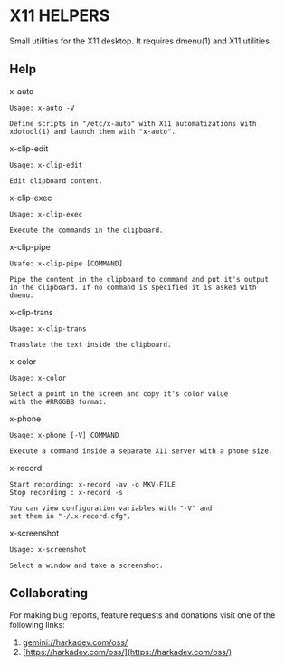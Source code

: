 # X11 HELPERS

Small utilities for the X11 desktop. It requires dmenu(1) and X11
utilities.

## Help

x-auto

    Usage: x-auto -V
    
    Define scripts in "/etc/x-auto" with X11 automatizations with
    xdotool(1) and launch them with "x-auto".

x-clip-edit

    Usage: x-clip-edit
    
    Edit clipboard content.

x-clip-exec

    Usage: x-clip-exec
    
    Execute the commands in the clipboard.

x-clip-pipe

    Usafe: x-clip-pipe [COMMAND]
    
    Pipe the content in the clipboard to command and put it's output
    in the clipboard. If no command is specified it is asked with
    dmenu.

x-clip-trans

    Usage: x-clip-trans
    
    Translate the text inside the clipboard.

x-color

    Usage: x-color
    
    Select a point in the screen and copy it's color value
    with the #RRGGBB format.

x-phone

    Usage: x-phone [-V] COMMAND
    
    Execute a command inside a separate X11 server with a phone size.

x-record

    Start recording: x-record -av -o MKV-FILE
    Stop recording : x-record -s
    
    You can view configuration variables with "-V" and
    set them in "~/.x-record.cfg".

x-screenshot

    Usage: x-screenshot
    
    Select a window and take a screenshot.

## Collaborating

For making bug reports, feature requests and donations visit
one of the following links:

1. [gemini://harkadev.com/oss/](gemini://harkadev.com/oss/)
2. [https://harkadev.com/oss/](https://harkadev.com/oss/)
